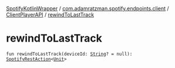 [SpotifyKotlinWrapper](../../index.md) / [com.adamratzman.spotify.endpoints.client](../index.md) / [ClientPlayerAPI](index.md) / [rewindToLastTrack](./rewind-to-last-track.md)

# rewindToLastTrack

`fun rewindToLastTrack(deviceId: `[`String`](https://kotlinlang.org/api/latest/jvm/stdlib/kotlin/-string/index.html)`? = null): `[`SpotifyRestAction`](../../com.adamratzman.spotify.main/-spotify-rest-action/index.md)`<`[`Unit`](https://kotlinlang.org/api/latest/jvm/stdlib/kotlin/-unit/index.html)`>`